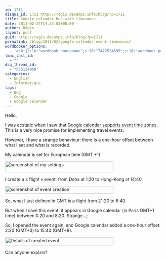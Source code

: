 ```yaml
---
id: 1711
disqus_id: 1711 http://regis.decamps.info/blog/?p=1711
title: Google calendar bug with timezones
date: 2011-02-24T14:35:05+00:00
author: Régis
layout: post
guid: http://regis.decamps.info/blog/?p=1711
permalink: /blog/2011/02/google-calendar-event-timezones/
wordbooker_options:
  - 'a:8:{s:18:"wordbook_noncename";s:10:"7472524695";s:18:"wordbook_page_post";s:4:"-100";s:18:"wordbook_orandpage";s:1:"2";s:23:"wordbook_default_author";s:1:"1";s:23:"wordbook_extract_length";s:3:"256";s:19:"wordbook_actionlink";s:3:"300";s:18:"wordbook_attribute";s:0:"";s:29:"wordbooker_status_update_text";s:33:"New blog post :  %title% - %link%";}'
tmac_last_id:
  - ""
dsq_thread_id:
  - "555134958"
categories:
  - English
  - Informatique
tags:
  - Bug
  - Google
  - Google calendar
---
```

Hello,

I was ecstatic when I saw that [Google calendar supports event time zones](http://gmailblog.blogspot.com/2010/12/event-time-zones-in-google-calendar.html). This is a very nice promise for implementing travel events.

However, I have a strange behaviour: there is a one-hour offset between what I set and what is recorded.

My calendar is set for European time (GMT +1)
  
[<img src="http://regis.decamps.info/blog/wp-content/uploads/2011/02/greenshot_2011-02-24_14-08-48-350x35.png" alt="screenshot of my settings" title="Google calendar sets time zone at GMT +1" width="350" height="35" class="alignnone size-medium wp-image-1712" srcset="http://regis.decamps.info/blog/wp-content/uploads/2011/02/greenshot_2011-02-24_14-08-48-350x35.png 350w, http://regis.decamps.info/blog/wp-content/uploads/2011/02/greenshot_2011-02-24_14-08-48.png 734w" sizes="(max-width: 350px) 100vw, 350px" />](http://regis.decamps.info/blog/wp-content/uploads/2011/02/greenshot_2011-02-24_14-08-48.png)

I create a « flight » event, from Doha at 1:20 to Hong-Kong at 14:40.
  
[<img src="http://regis.decamps.info/blog/wp-content/uploads/2011/02/greenshot_2011-02-24_14-13-081-350x25.png" alt="screenshot of event creation" title="Creation of flight from 1:20 to 14:40" width="350" height="25" class="alignnone size-medium wp-image-1720" srcset="http://regis.decamps.info/blog/wp-content/uploads/2011/02/greenshot_2011-02-24_14-13-081-350x25.png 350w, http://regis.decamps.info/blog/wp-content/uploads/2011/02/greenshot_2011-02-24_14-13-081.png 717w" sizes="(max-width: 350px) 100vw, 350px" />](http://regis.decamps.info/blog/wp-content/uploads/2011/02/greenshot_2011-02-24_14-13-081.png)

So, what I just defined in GMT is a flight from 21:20 to 6:40.

But when I save this event, it appears in Google calendar (in Paris GMT+1 time) between 0:20 and 8:20. Strange…;

So, I opened the event again, and Google calendar added a one-hour offset: 2:20 (GMT+3) to 15:40 (GMT+8).

[<img src="http://regis.decamps.info/blog/wp-content/uploads/2011/02/greenshot_2011-02-24_14-36-321-350x26.png" alt="Details of created event" title="Flight created is from 2:20 to 15:40" width="350" height="26" class="alignnone size-medium wp-image-1721" srcset="http://regis.decamps.info/blog/wp-content/uploads/2011/02/greenshot_2011-02-24_14-36-321-350x26.png 350w, http://regis.decamps.info/blog/wp-content/uploads/2011/02/greenshot_2011-02-24_14-36-321.png 644w" sizes="(max-width: 350px) 100vw, 350px" />](http://regis.decamps.info/blog/wp-content/uploads/2011/02/greenshot_2011-02-24_14-36-321.png)

Can anyone explain?
